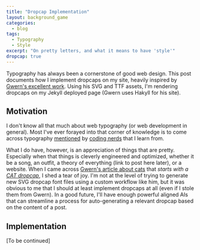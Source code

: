 ```yaml
---
title: "Dropcap Implementation"
layout: background_game
categories:
  - blog
tags:
  - Typography
  - Style
excerpt: "On pretty letters, and what it means to have 'style'"
dropcap: true
---
```


Typography has always been a cornerstone of good web design. This post documents how I implement dropcaps on my site, heavily inspired by [Gwern's excellent work](https://gwern.net/dropcap). Using his SVG and TTF assets, I'm rendering dropcaps on my Jekyll deployed page (Gwern uses Hakyll for his site). 

## Motivation

I don't know all that much about web typography (or web development in general). Most I've ever forayed into that corner of knowledge is to come across typography [mentioned](https://www.youtube.com/watch?v=SO83KQuuZvg&t=414s) by [coding nerds](https://www.youtube.com/watch?v=Y65FRxE7uMc) that I learn from.

What I do have, however, is an appreciation of things that are pretty. Especially when that things is cleverly engineered and optimized, whether it be a song, an outfit, a theory of everything (link to post here later), or a website. When I came across [Gwern's article about cats](https://gwern.net/cat-knocking) that *starts with a [CAT dropcap](https://gwern.net/dropcap#dropcat)*, I shed a tear of joy. I'm not at the level of trying to generate new SVG dropcap font files using a custom workflow like him, but it was obvious to me that I should at least implement dropcaps at all (even if I stole them from Gwern). In a good future, I'll have enough powerful aligned AIs that can streamline a process for auto-generating a relevant dropcap based on the content of a post. 


## Implementation

[To be continued]